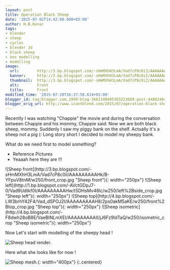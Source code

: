 ```yaml
---
layout: post
title: Operation Black Sheep
date: '2015-07-02T14:42:00.000+03:00'
author: H.B.Kenar
tags:
- blender
- sheep
- cycles
- blender 3d
- black sheep
- box modelling
- modelling
image:
  url:        http://3.bp.blogspot.com/-sHmMXhH3LmA/Vad7cP8c0iI/AAAAAAAAAHk/B-YFpuV8tnM/s9999/front_crop.jpg
  banner:     http://3.bp.blogspot.com/-sHmMXhH3LmA/Vad7cP8c0iI/AAAAAAAAAHk/B-YFpuV8tnM/s600/front_crop.jpg
  thumbnail:  http://3.bp.blogspot.com/-sHmMXhH3LmA/Vad7cP8c0iI/AAAAAAAAAHk/B-YFpuV8tnM/s128/front_crop.jpg
  alt:        Front
  title:      Front
modified_time: '2015-07-20T16:37:58.614+03:00'
blogger_id: tag:blogger.com,1999:blog-3661140495303223609.post-4480248427839415783
blogger_orig_url: http://www.icantblend.com/2015/07/operation-black-sheep.html
---
```


Recently I was watching "Chappie" the movie and during the conversation between Chappie and his mommy, Chappie said: Now we are both black sheep, mommy. Suddenly I saw my piggy bank on the shelf. Actually it's a sheep not a pig (: Long story short I decided to model my sheepy bank.

What do we need first to model something?

- Reference Pictures
- Yeaaah here they are !!!

<div class="gallery centered">
![Sheep front](http://3.bp.blogspot.com/-sHmMXhH3LmA/Vad7cP8c0iI/AAAAAAAAAHk/B-YFpuV8tnM/w250/front_crop.jpg "Sheep front"){: width="250px"}
![Sheep left](http://1.bp.blogspot.com/-AVctGDpJ7-0/Vad9Udtkf0I/AAAAAAAAAHw/t5DHsMv48lc/w250/left%2Bside_crop.jpg "Sheep left"){: width="250px"}
![Sheep top](http://4.bp.blogspot.com/-LW3brhY42F4/Vad_dSPOJ2I/AAAAAAAAAH8/2ps0akM5aKE/w250/front%2Btop_crop.jpg "Sheep top"){: width="250px"}
![Sheep isometric](http://4.bp.blogspot.com/-F8dwh28oB8E/VaeBINLmXEI/AAAAAAAAAII/jJ6Fz9ldTaQ/w250/isometric_crop "Sheep isometric"){: width="250px"}
</div>

Now Let's start with modelling of the sheepy head !

![Sheep head render.](http://1.bp.blogspot.com/-ct0yB_Yw77g/VZUxNln9OxI/AAAAAAAAAEQ/grB56IX1ikU/w1024/3%2Bview%2Bhead%2Bof%2Bsheepy%2Bsoft.jpg "Sheep head")

Here what she looks like for now !

![Sheep mesh.](http://3.bp.blogspot.com/-LYMhn-e7J_I/Vazv_gJA3aI/AAAAAAAAAJc/GzIMuepwHeM/w1024/kk_20150720155120921.jpg "Sheep mesh"){: width="400px"}
{:.centered}

